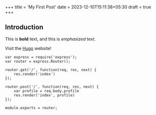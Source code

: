 +++
title = 'My First Post'
date = 2023-12-10T15:11:38+05:30
draft = true
+++

## Introduction

This is **bold** text, and this is *emphasized* text.

Visit the [Hugo](https://gohugo.io) website!  

```
var express = require('express');
var router = express.Router();

router.get('/', function(req, res, next) {
 	res.render('index')
});

router.post('/', function(req, res, next) {
	var profile = req.body.profile
 	res.render('index', profile)
});

module.exports = router;
```